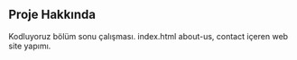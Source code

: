 ## Proje Hakkında
Kodluyoruz bölüm sonu çalışması. index.html about-us, contact içeren web site yapımı.